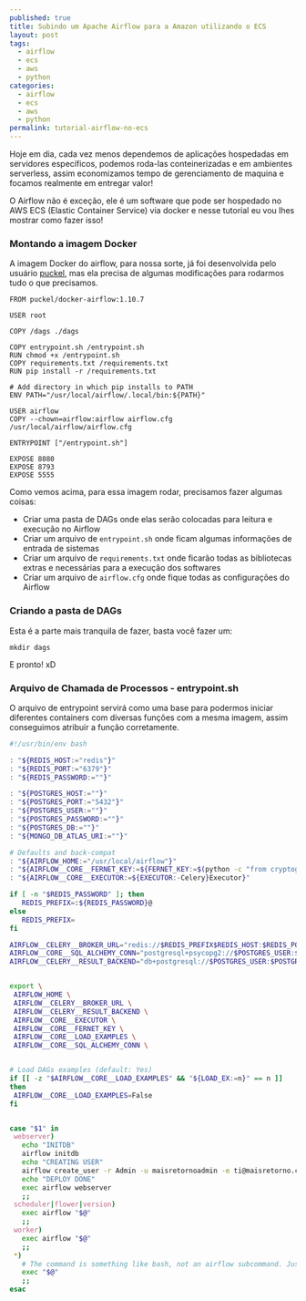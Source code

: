 ```yaml
---
published: true
title: Subindo um Apache Airflow para a Amazon utilizando o ECS
layout: post
tags:
  - airflow
  - ecs
  - aws
  - python
categories:
  - airflow
  - ecs
  - aws
  - python
permalink: tutorial-airflow-no-ecs
---
```

Hoje em dia, cada vez menos dependemos de aplicações hospedadas em servidores específicos, podemos roda-las conteinerizadas e em ambientes serverless, assim economizamos tempo de gerenciamento de maquina e focamos realmente em entregar valor!

O Airflow não é exceção, ele é um software que pode ser hospedado no AWS ECS (Elastic Container Service) via docker e nesse tutorial eu vou lhes mostrar como fazer isso!

### Montando a imagem Docker

A imagem Docker do airflow, para nossa sorte, já foi desenvolvida pelo usuário [puckel](https://github.com/puckel), mas ela precisa de algumas modificações para rodarmos tudo o que precisamos.

```
FROM puckel/docker-airflow:1.10.7

USER root

COPY /dags ./dags

COPY entrypoint.sh /entrypoint.sh
RUN chmod +x /entrypoint.sh
COPY requirements.txt /requirements.txt
RUN pip install -r /requirements.txt

# Add directory in which pip installs to PATH
ENV PATH="/usr/local/airflow/.local/bin:${PATH}"

USER airflow
COPY --chown=airflow:airflow airflow.cfg /usr/local/airflow/airflow.cfg

ENTRYPOINT ["/entrypoint.sh"]

EXPOSE 8080
EXPOSE 8793
EXPOSE 5555
```

Como vemos acima, para essa imagem rodar, precisamos fazer algumas coisas:

 - Criar uma pasta de DAGs onde elas serão colocadas para leitura e execução no Airflow
 - Criar um arquivo de `entrypoint.sh` onde ficam algumas informações de entrada de sistemas
 - Criar um arquivo de `requirements.txt` onde ficarão todas as bibliotecas extras e necessárias para a execução dos softwares
 - Criar um arquivo de `airflow.cfg` onde fique todas as configurações do Airflow
 
 ### Criando a pasta de DAGs
 
 Esta é a parte mais tranquila de fazer, basta você fazer um:
 
 ```
 mkdir dags
 ```
 
 E pronto! xD
 
 ### Arquivo de Chamada de Processos - entrypoint.sh
 
 O arquivo de entrypoint servirá como uma base para podermos iniciar diferentes containers com diversas funções com a mesma imagem, assim conseguimos atribuir a função corretamente.
 
 ```bash
 #!/usr/bin/env bash

: "${REDIS_HOST:="redis"}"
: "${REDIS_PORT:="6379"}"
: "${REDIS_PASSWORD:=""}"

: "${POSTGRES_HOST:=""}"
: "${POSTGRES_PORT:="5432"}"
: "${POSTGRES_USER:=""}"
: "${POSTGRES_PASSWORD:=""}"
: "${POSTGRES_DB:=""}"
: "${MONGO_DB_ATLAS_URI:=""}"

# Defaults and back-compat
: "${AIRFLOW_HOME:="/usr/local/airflow"}"
: "${AIRFLOW__CORE__FERNET_KEY:=${FERNET_KEY:=$(python -c "from cryptography.fernet import Fernet; FERNET_KEY = Fernet.generate_key().decode(); print(FERNET_KEY)")}}"
: "${AIRFLOW__CORE__EXECUTOR:=${EXECUTOR:-Celery}Executor}"

if [ -n "$REDIS_PASSWORD" ]; then
    REDIS_PREFIX=:${REDIS_PASSWORD}@
else
    REDIS_PREFIX=
fi

AIRFLOW__CELERY__BROKER_URL="redis://$REDIS_PREFIX$REDIS_HOST:$REDIS_PORT/1"
AIRFLOW__CORE__SQL_ALCHEMY_CONN="postgresql+psycopg2://$POSTGRES_USER:$POSTGRES_PASSWORD@$POSTGRES_HOST:$POSTGRES_PORT/$POSTGRES_DB"
AIRFLOW__CELERY__RESULT_BACKEND="db+postgresql://$POSTGRES_USER:$POSTGRES_PASSWORD@$POSTGRES_HOST:$POSTGRES_PORT/$POSTGRES_DB"


export \
  AIRFLOW_HOME \
  AIRFLOW__CELERY__BROKER_URL \
  AIRFLOW__CELERY__RESULT_BACKEND \
  AIRFLOW__CORE__EXECUTOR \
  AIRFLOW__CORE__FERNET_KEY \
  AIRFLOW__CORE__LOAD_EXAMPLES \
  AIRFLOW__CORE__SQL_ALCHEMY_CONN \


# Load DAGs examples (default: Yes)
if [[ -z "$AIRFLOW__CORE__LOAD_EXAMPLES" && "${LOAD_EX:=n}" == n ]]
then
  AIRFLOW__CORE__LOAD_EXAMPLES=False
fi


case "$1" in
  webserver)
    echo "INITDB"
    airflow initdb
    echo "CREATING USER"
    airflow create_user -r Admin -u maisretornoadmin -e ti@maisretorno.com -f Admin -l MaisRetorno -p maisretorno
    echo "DEPLOY DONE"
    exec airflow webserver
    ;;
  scheduler|flower|version)
    exec airflow "$@"
    ;;
  worker)
    exec airflow "$@"
    ;;
  *)
    # The command is something like bash, not an airflow subcommand. Just run it in the right environment.
    exec "$@"
    ;;
esac
 ```
 

